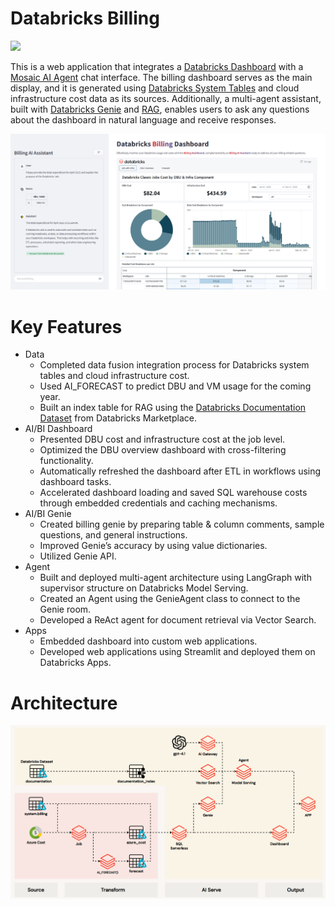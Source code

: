 # Databricks Billing

![](https://img.shields.io/github/stars/charliewei0716/databricks-billing?style=social)

This is a web application that integrates a [Databricks Dashboard](https://docs.databricks.com/aws/en/dashboards/) with a [Mosaic AI Agent](https://docs.databricks.com/aws/en/generative-ai/tutorials/agent-framework-notebook) chat interface. The billing dashboard serves as the main display, and it is generated using [Databricks System Tables](https://docs.databricks.com/aws/en/admin/system-tables/) and cloud infrastructure cost data as its sources. Additionally, a multi-agent assistant, built with [Databricks Genie](https://docs.databricks.com/aws/en/genie/) and [RAG](https://docs.databricks.com/aws/en/generative-ai/retrieval-augmented-generation), enables users to ask any questions about the dashboard in natural language and receive responses.

![image](/assets/app_ui.png)

# Key Features

- Data
  - Completed data fusion integration process for Databricks system tables and cloud infrastructure cost.
  - Used AI_FORECAST to predict DBU and VM usage for the coming year.
  - Built an index table for RAG using the [Databricks Documentation Dataset](https://marketplace.databricks.com/details/03bbb5c0-983d-4523-833a-57e994d76b3b/Databricks_Databricks-Documentation-Dataset) from Databricks Marketplace.
- AI/BI Dashboard
  - Presented DBU cost and infrastructure cost at the job level.
  - Optimized the DBU overview dashboard with cross-filtering functionality.
  - Automatically refreshed the dashboard after ETL in workflows using dashboard tasks.
  - Accelerated dashboard loading and saved SQL warehouse costs through embedded credentials and caching mechanisms.
- AI/BI Genie
  - Created billing genie by preparing table & column comments, sample questions, and general instructions.
  - Improved Genie’s accuracy by using value dictionaries.
  - Utilized Genie API.
- Agent
  - Built and deployed multi-agent architecture using LangGraph with supervisor structure on Databricks Model Serving.
  - Created an Agent using the GenieAgent class to connect to the Genie room.
  - Developed a ReAct agent for document retrieval via Vector Search.
- Apps
  - Embedded dashboard into custom web applications.
  - Developed web applications using Streamlit and deployed them on Databricks Apps.

# Architecture

![image](/assets/architecture.gif)
